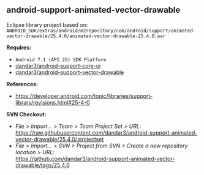 ## android-support-animated-vector-drawable

Eclipse library project based on:<br/>
`ANDROID_SDK/extras/android/m2repository/com/android/support/animated-vector-drawable/25.4.0/animated-vector-drawable-25.4.0.aar`

**Requires:**
- `Android 7.1 (API 25) SDK Platform`
- [dandar3/android-support-core-ui](https://github.com/dandar3/android-support-core-ui/tree/25.4.0)
- [dandar3/android-support-vector-drawable](https://github.com/dandar3/android-support-vector-drawable/tree/25.4.0)

**References:**
- https://developer.android.com/topic/libraries/support-library/revisions.html#25-4-0

**SVN Checkout:**
- _File > Import... > Team > Team Project Set > URL:_<br/>
  https://raw.githubusercontent.com/dandar3/android-support-animated-vector-drawable/25.4.0/.projectset
- _File > Import... > SVN > Project from SVN > Create a new repository location > URL:_<br/>
  https://github.com/dandar3/android-support-animated-vector-drawable/tags/25.4.0